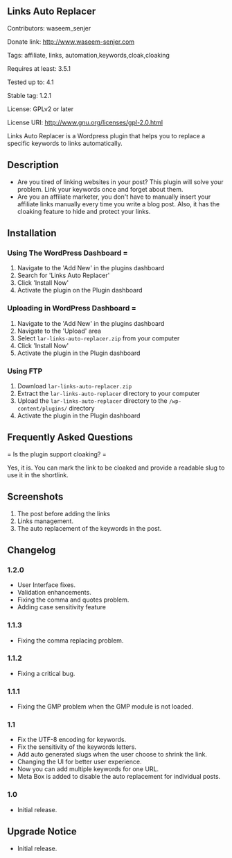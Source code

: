 ## Links Auto Replacer
Contributors: waseem_senjer

Donate link: http://www.waseem-senjer.com

Tags: affiliate, links, automation,keywords,cloak,cloaking

Requires at least: 3.5.1

Tested up to: 4.1

Stable tag: 1.2.1

License: GPLv2 or later

License URI: http://www.gnu.org/licenses/gpl-2.0.html

Links Auto Replacer is a Wordpress plugin that helps you to replace a specific keywords to links automatically.
	

## Description

- Are you tired of linking websites in your post? This plugin will solve your problem. Link your keywords once and forget about them. 
- Are you an affiliate marketer, you don't have to manually insert your affiliate links manually every time you write a blog post. Also, it has the cloaking feature to hide and protect your links.
 

## Installation



### Using The WordPress Dashboard =

1. Navigate to the 'Add New' in the plugins dashboard
2. Search for 'Links Auto Replacer'
3. Click 'Install Now'
4. Activate the plugin on the Plugin dashboard

### Uploading in WordPress Dashboard =

1. Navigate to the 'Add New' in the plugins dashboard
2. Navigate to the 'Upload' area
3. Select `lar-links-auto-replacer.zip` from your computer
4. Click 'Install Now'
5. Activate the plugin in the Plugin dashboard

### Using FTP

1. Download `lar-links-auto-replacer.zip`
2. Extract the `lar-links-auto-replacer` directory to your computer
3. Upload the `lar-links-auto-replacer` directory to the `/wp-content/plugins/` directory
4. Activate the plugin in the Plugin dashboard


## Frequently Asked Questions 

= Is the plugin support cloaking? =

Yes, it is. You can mark the link to be cloaked and provide a readable slug to use it in the shortlink.  



## Screenshots

1. The post before adding the links
2. Links management.
3. The auto replacement of the keywords in the post.

## Changelog


### 1.2.0
* User Interface fixes.
* Validation enhancements.
* Fixing the comma and quotes problem.
* Adding case sensitivity feature

### 1.1.3
* Fixing the comma replacing problem.

### 1.1.2
* Fixing a critical bug.

### 1.1.1
* Fixing the GMP problem when the GMP module is not loaded.

### 1.1
* Fix the UTF-8 encoding for keywords.
* Fix the sensitivity of the keywords letters.
* Add auto generated slugs when the user choose to shrink the link.
* Changing the UI for better user experience.
* Now you can add multiple keywords for one URL.
* Meta Box is added to disable the auto replacement for individual posts.


### 1.0
* Initial release.

## Upgrade Notice
* Initial release.